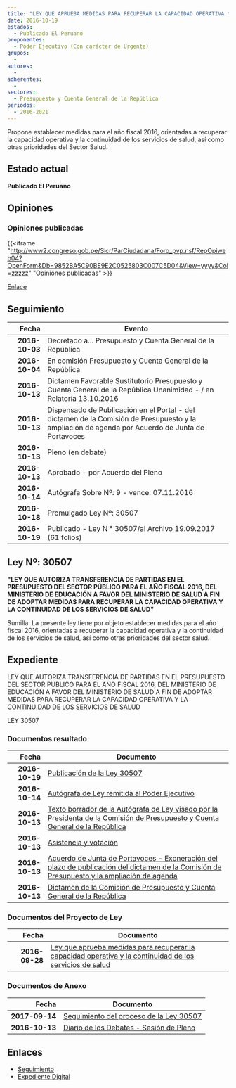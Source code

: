 ```yaml
---
title: "LEY QUE APRUEBA MEDIDAS PARA RECUPERAR LA CAPACIDAD OPERATIVA Y LA CONTINUIDAD DE LOS SERVICIOS DE SALUD"
date: 2016-10-19
estados: 
  - Publicado El Peruano
proponentes: 
  - Poder Ejecutivo (Con carácter de Urgente)
grupos: 
  - 
autores: 
  - 
adherentes: 
  - 
sectores: 
  - Presupuesto y Cuenta General de la República
periodos: 
  - 2016-2021
---
```


Propone establecer medidas para el año fiscal 2016, orientadas a recuperar la capacidad operativa y la continuidad de los servicios de salud, así como otras prioridades del Sector Salud.


## Estado actual

**Publicado El Peruano**

## Opiniones

### Opiniones publicadas

{{<iframe "http://www2.congreso.gob.pe/Sicr/ParCiudadana/Foro_pvp.nsf/RepOpiweb04?OpenForm&Db=9852BA5C90BE9E2C0525803C007C5D04&View=yyyy&Col=zzzzz" "Opiniones publicadas" >}}

[Enlace](http://www2.congreso.gob.pe/Sicr/ParCiudadana/Foro_pvp.nsf/RepOpiweb04?OpenForm&Db=9852BA5C90BE9E2C0525803C007C5D04&View=yyyy&Col=zzzzz)

## Seguimiento

| Fecha | Evento |
|------:|--------|
| **2016-10-03** | Decretado a... Presupuesto y Cuenta General de la República|
| **2016-10-04** | En comisión Presupuesto y Cuenta General de la República|
| **2016-10-13** | Dictamen Favorable Sustitutorio Presupuesto y Cuenta General de la República Unanimidad - / en Relatoría 13.10.2016|
| **2016-10-13** | Dispensado de Publicación en el Portal - del dictamen de la Comisión de Presupuesto y la ampliación de agenda por Acuerdo de Junta de Portavoces|
| **2016-10-13** | Pleno (en debate)|
| **2016-10-13** | Aprobado - por Acuerdo del Pleno|
| **2016-10-14** | Autógrafa Sobre Nº: 9 - vence: 07.11.2016|
| **2016-10-18** | Promulgado Ley Nº: 30507|
| **2016-10-19** | Publicado - Ley N ° 30507/al Archivo 19.09.2017 (61 folios)|

## Ley Nº: 30507

**"LEY QUE AUTORIZA TRANSFERENCIA DE PARTIDAS EN EL PRESUPUESTO DEL SECTOR PÚBLICO PARA EL AÑO FISCAL 2016, DEL MINISTERIO DE EDUCACIÓN A FAVOR DEL MINISTERIO DE SALUD A FIN DE ADOPTAR MEDIDAS PARA RECUPERAR LA CAPACIDAD OPERATIVA Y LA CONTINUIDAD DE LOS SERVICIOS DE SALUD"**

Sumilla: La presente ley tiene por objeto establecer medidas para el año fiscal 2016, orientadas a recuperar la capacidad operativa y la continuidad de los servicios de salud, así como otras prioridades del sector salud.


## Expediente

LEY QUE AUTORIZA TRANSFERENCIA DE PARTIDAS EN EL PRESUPUESTO DEL SECTOR PÚBLICO PARA EL AÑO FISCAL 2016, DEL MINISTERIO DE EDUCACIÓN A FAVOR DEL MINISTERIO DE SALUD A FIN DE ADOPTAR MEDIDAS PARA RECUPERAR LA CAPACIDAD OPERATIVA Y LA CONTINUIDAD DE LOS SERVICIOS DE SALUD

LEY 30507


### Documentos resultado

| Fecha | Documento |
|------:|--------|
| **2016-10-19** | [Publicación de la Ley 30507](http://www.leyes.congreso.gob.pe/Documentos/2016_2021/ADLP/Normas_Legales/30507-LEY.pdf) |
| **2016-10-14** | [Autógrafa de Ley remitida al Poder Ejecutivo](http://www.leyes.congreso.gob.pe/Documentos/2016_2021/ADLP/Texto_Aprobado/AU0033420161014.pdf) |
| **2016-10-13** | [Texto borrador de la Autógrafa de Ley visado por la Presidenta de la Comisión de Presupuesto y Cuenta General de la República](http://www2.congreso.gob.pe/Sicr/TraDocEstProc/Contdoc03_2011.nsf/0/6bce2d63e655337e0525811d004fe84e/$FILE/BAU0033420161013.pdf) |
| **2016-10-13** | [Asistencia y votación](http://www.leyes.congreso.gob.pe/Documentos/2016_2021/Asistencia_y_Votacion/Proyectos_de_Ley/AV0033420161013..pdf) |
| **2016-10-13** | [Acuerdo de Junta de Portavoces - Exoneración del plazo de publicación del dictamen de la Comisión de Presupuesto y la ampliación de agenda](http://www.leyes.congreso.gob.pe/Documentos/2016_2021/Acuerdos/Junta_Portavoces/AJP0033420161013.PDF) |
| **2016-10-13** | [Dictamen de la Comisión de Presupuesto y Cuenta General de la República](http://www.leyes.congreso.gob.pe/Documentos/2016_2021/Dictamenes/Proyectos_de_Ley/00334DC17MAY20161013..pdf) |

### Documentos del Proyecto de Ley

| Fecha | Documento |
|------:|--------|
| **2016-09-28** | [Ley que aprueba medidas para recuperar la capacidad operativa y la continuidad de los servicios de salud](http://www.leyes.congreso.gob.pe/Documentos/2016_2021/Proyectos_de_Ley_y_de_Resoluciones_Legislativas/PL0033420160928..pdf) |

### Documentos de Anexo

| Fecha | Documento |
|------:|--------|
| **2017-09-14** | [Seguimiento del proceso de la Ley 30507](http://www.leyes.congreso.gob.pe/Documentos/2016_2021/Seguimiento_de_Proyectos_de_Ley/00334PL20170914.pdf) |
| **2016-10-13** | [Diario de los Debates - Sesión de Pleno](http://www.leyes.congreso.gob.pe/Documentos/2016_2021/ADLP/Diario_Debates/30507_DD.pdf) |

## Enlaces 

- [Seguimiento](http://www2.congreso.gob.pe/Sicr/TraDocEstProc/CLProLey2016.nsf/f7fff46988ca05b1052578e100829cc7/27fca88041e970ba0525803d00049665?OpenDocument)
- [Expediente Digital](http://www2.congreso.gob.pehttp://www2.congreso.gob.pe/Sicr/TraDocEstProc/CLProLey2016.nsf/f7fff46988ca05b1052578e100829cc7/27fca88041e970ba0525803d00049665?OpenDocument&Click=05257FB7005EB655.eb71d0cf91d8294e05256cdf006b5706/$Body/0.1C6C)
